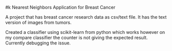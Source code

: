#k Nearest Neighbors Application for Breast Cancer

A project that has breast cancer research data as csv/text file. It has the text version of images from tumors.

Created a classifier using scikit-learn from python which works however on my compare classifier the counter is not giving the expected result. Currently debugging the issue.
